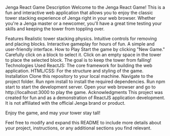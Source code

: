 Jenga React Game
Description
Welcome to the Jenga React Game! This is a fun and interactive web application that allows you to enjoy the classic tower stacking experience of Jenga right in your web browser. Whether you're a Jenga master or a newcomer, you'll have a great time testing your skills and keeping the tower from toppling over.

Features
Realistic tower stacking physics.
Intuitive controls for removing and placing blocks.
Interactive gameplay for hours of fun.
A simple and user-friendly interface.
How to Play
Start the game by clicking "New Game."
Carefully click on a block to select it.
Click on an empty space in the tower to place the selected block.
The goal is to keep the tower from falling!
Technologies Used
ReactJS: The core framework for building the web application.
HTML/CSS: For the structure and styling of the game.
Installation
Clone this repository to your local machine.
Navigate to the project folder.
Run npm install to install the required dependencies.
Run npm start to start the development server.
Open your web browser and go to http://localhost:3000 to play the game.
Acknowledgments
This project was created for fun and as a demonstration of ReactJS application development. It is not affiliated with the official Jenga brand or product.

Enjoy the game, and may your tower stay tall!

Feel free to modify and expand this README to include more details about your project, instructions, or any additional sections you find relevant.
